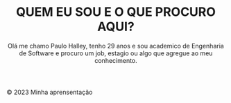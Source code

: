 <!DOCTYPE html>
<html lang="pt-BR">
<head>
    <meta charset="UTF-8">
    <meta name="viewport" content="width=device-width, initial-scale=1.0">
    <title>OLÁ WORLD, ME CHAMO PAULO HALLEY</title>
    <link rel="stylesheet" href="estilos.css">
</head>
<body>
    <header>
        <h1> QUEM EU SOU E O QUE PROCURO AQUI?</h1>
        <p>Olá me chamo Paulo Halley, tenho 29 anos e sou academico de Engenharia de Software e procuro 
        um job, estagio ou algo que agregue ao meu conhecimento.</p>
    </header>
    <footer>
        <p>&copy; 2023 Minha aprensentação</p>
    </footer>
</body>
</html>
